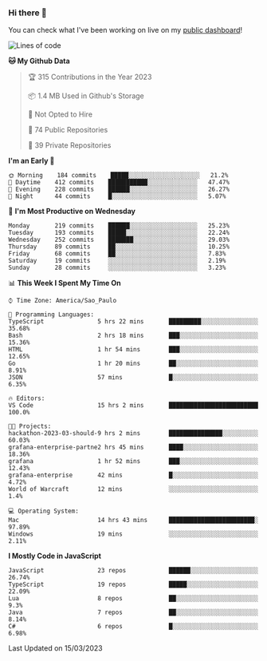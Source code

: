 ### Hi there 👋

<!--
**guicaulada/guicaulada** is a ✨ _special_ ✨ repository because its `README.md` (this file) appears on your GitHub profile.

Here are some ideas to get you started:

- 🔭 I’m currently working on ...
- 🌱 I’m currently learning ...
- 👯 I’m looking to collaborate on ...
- 🤔 I’m looking for help with ...
- 💬 Ask me about ...
- 📫 How to reach me: ...
- 😄 Pronouns: ...
- ⚡ Fun fact: ...
-->

You can check what I've been working on live on my [public dashboard](https://guicaulada.grafana.net/public-dashboards/7b7f644500ec4e6cb5d7a4e7b5ed0dab)!

<!--START_SECTION:waka-->
![Lines of code](https://img.shields.io/badge/From%20Hello%20World%20I%27ve%20Written-9.5%20million%20lines%20of%20code-blue)

**🐱 My Github Data** 

> 🏆 315 Contributions in the Year 2023
 > 
> 📦 1.4 MB Used in Github's Storage 
 > 
> 🚫 Not Opted to Hire
 > 
> 📜 74 Public Repositories 
 > 
> 🔑 39 Private Repositories  
 > 
**I'm an Early 🐤** 

```text
🌞 Morning    184 commits    █████░░░░░░░░░░░░░░░░░░░░   21.2% 
🌆 Daytime    412 commits    ███████████░░░░░░░░░░░░░░   47.47% 
🌃 Evening    228 commits    ██████░░░░░░░░░░░░░░░░░░░   26.27% 
🌙 Night      44 commits     █░░░░░░░░░░░░░░░░░░░░░░░░   5.07%

```
📅 **I'm Most Productive on Wednesday** 

```text
Monday       219 commits    ██████░░░░░░░░░░░░░░░░░░░   25.23% 
Tuesday      193 commits    █████░░░░░░░░░░░░░░░░░░░░   22.24% 
Wednesday    252 commits    ███████░░░░░░░░░░░░░░░░░░   29.03% 
Thursday     89 commits     ██░░░░░░░░░░░░░░░░░░░░░░░   10.25% 
Friday       68 commits     ██░░░░░░░░░░░░░░░░░░░░░░░   7.83% 
Saturday     19 commits     ░░░░░░░░░░░░░░░░░░░░░░░░░   2.19% 
Sunday       28 commits     ░░░░░░░░░░░░░░░░░░░░░░░░░   3.23%

```


📊 **This Week I Spent My Time On** 

```text
⌚︎ Time Zone: America/Sao_Paulo

💬 Programming Languages: 
TypeScript               5 hrs 22 mins       █████████░░░░░░░░░░░░░░░░   35.68% 
Bash                     2 hrs 18 mins       ███░░░░░░░░░░░░░░░░░░░░░░   15.36% 
HTML                     1 hr 54 mins        ███░░░░░░░░░░░░░░░░░░░░░░   12.65% 
Go                       1 hr 20 mins        ██░░░░░░░░░░░░░░░░░░░░░░░   8.91% 
JSON                     57 mins             █░░░░░░░░░░░░░░░░░░░░░░░░   6.35%

🔥 Editors: 
VS Code                  15 hrs 2 mins       █████████████████████████   100.0%

🐱‍💻 Projects: 
hackathon-2023-03-should-9 hrs 2 mins        ███████████████░░░░░░░░░░   60.03% 
grafana-enterprise-partne2 hrs 45 mins       ████░░░░░░░░░░░░░░░░░░░░░   18.36% 
grafana                  1 hr 52 mins        ███░░░░░░░░░░░░░░░░░░░░░░   12.43% 
grafana-enterprise       42 mins             █░░░░░░░░░░░░░░░░░░░░░░░░   4.72% 
World of Warcraft        12 mins             ░░░░░░░░░░░░░░░░░░░░░░░░░   1.4%

💻 Operating System: 
Mac                      14 hrs 43 mins      ████████████████████████░   97.89% 
Windows                  19 mins             ░░░░░░░░░░░░░░░░░░░░░░░░░   2.11%

```

**I Mostly Code in JavaScript** 

```text
JavaScript               23 repos            ██████░░░░░░░░░░░░░░░░░░░   26.74% 
TypeScript               19 repos            █████░░░░░░░░░░░░░░░░░░░░   22.09% 
Lua                      8 repos             ██░░░░░░░░░░░░░░░░░░░░░░░   9.3% 
Java                     7 repos             ██░░░░░░░░░░░░░░░░░░░░░░░   8.14% 
C#                       6 repos             █░░░░░░░░░░░░░░░░░░░░░░░░   6.98%

```



 Last Updated on 15/03/2023
<!--END_SECTION:waka-->
